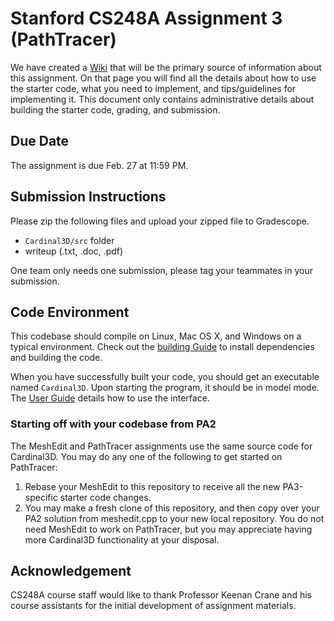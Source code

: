 # Stanford CS248A Assignment 3 (PathTracer)

We have created a [Wiki](https://stanford-cs248.github.io/Cardinal3D/) that will be the primary source of information about this assignment. On that page you will find all the details about how to use the starter code, what you need to implement, and tips/guidelines for implementing it. This document only contains administrative details about building the starter code, grading, and submission.

## Due Date

The assignment is due Feb. 27 at 11:59 PM.

## Submission Instructions
Please zip the following files and upload your zipped file to Gradescope.

* `Cardinal3D/src` folder
* writeup (.txt, .doc, .pdf)

One team only needs one submission, please tag your teammates in your submission.

## Code Environment

This codebase should compile on Linux, Mac OS X, and Windows on a typical environment. Check out the [building Guide](https://stanford-cs248.github.io/Cardinal3D/build/) to install dependencies and building the code. 

When you have successfully built your code, you should get an executable named `Cardinal3D`. Upon starting the program, it should be in model mode. The [User Guide](https://stanford-cs248.github.io/Cardinal3D/guide/) details how to use the interface. 

### Starting off with your codebase from PA2

The MeshEdit and PathTracer assignments use the same source code for Cardinal3D. You may do any one of the following to get started on PathTracer:
1. Rebase your MeshEdit to this repository to receive all the new PA3-specific starter code changes.
2. You may make a fresh clone of this repository, and then copy over your PA2 solution from meshedit.cpp to your new local repository.
You do not need MeshEdit to work on PathTracer, but you may appreciate having more Cardinal3D functionality at your disposal.

## Acknowledgement

CS248A course staff would like to thank Professor Keenan Crane and his course assistants for the initial development of assignment materials.

